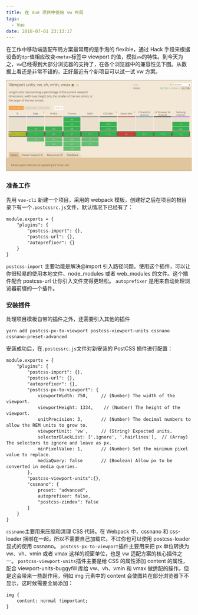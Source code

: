 ```yaml
---
title: 在 Vue 项目中使用 vw 布局
tags:
  - Vue
date: 2018-07-01 23:13:17
---
```



在工作中移动端适配布局方案最常用的是手淘的 flexible，通过 Hack 手段来根据设备的`dpr`值相应改变`<meta>`标签中 viewport 的值，模拟`vw`的特性。到今天为之，`vw`已经得到大部分浏览器的支持了，在各个浏览器中的兼容性见下图。从数据上看还是非常不错的，正好最近有个新项目可以试一试 vw 方案。

![vw 支持率](/img/vw_layout_in_vue_20180701.png)

<!-- more -->

### 准备工作

先用 `vue-cli` 新建一个项目，采用的 webpack 模板，创建好之后在项目的根目录下有一个`.postcssrc.js`文件，默认情况下已经有了：

```
module.exports = {
    "plugins": {
        "postcss-import": {},
        "postcss-url": {},
        "autoprefixer": {}
    }
}
```

`postcss-import` 主要功能是解决@import 引入路径问题。使用这个插件，可以让你很轻易的使用本地文件、node_modules 或者 web_modules 的文件。这个插件配合 postcss-url 让你引入文件变得更轻松。
`autoprefixer` 是用来自动处理浏览器前缀的一个插件。

### 安装插件

处理项目模板自带的插件之外，还需要引入其他的插件

```
yarn add postcss-px-to-viewport postcss-viewport-units cssnano cssnano-preset-advanced
```

安装成功后，在`.postcssrc.js`文件对新安装的 PostCSS 插件进行配置：

```
module.exports = {
    "plugins": {
        "postcss-import": {},
        "postcss-url": {},
        "autoprefixer": {},
        "postcss-px-to-viewport": {
            viewportWidth: 750,     // (Number) The width of the viewport.
            viewportHeight: 1334,    // (Number) The height of the viewport.
            unitPrecision: 3,       // (Number) The decimal numbers to allow the REM units to grow to.
            viewportUnit: 'vw',     // (String) Expected units.
            selectorBlackList: ['.ignore', '.hairlines'],  // (Array) The selectors to ignore and leave as px.
            minPixelValue: 1,       // (Number) Set the minimum pixel value to replace.
            mediaQuery: false       // (Boolean) Allow px to be converted in media queries.
        },
        "postcss-viewport-units":{},
        "cssnano": {
            preset: "advanced",
            autoprefixer: false,
            "postcss-zindex": false
        }
    }
}
```

`cssnano`主要用来压缩和清理 CSS 代码。在 Webpack 中，cssnano 和 css-loader 捆绑在一起，所以不需要自己加载它。不过你也可以使用 postcss-loader 显式的使用 cssnano。
`postcss-px-to-viewport`插件主要用来把 px 单位转换为 vw、vh、vmin 或者 vmax 这样的视窗单位，也是 vw 适配方案的核心插件之一。
`postcss-viewport-units`插件主要是给 CSS 的属性添加 content 的属性，配合 viewport-units-buggyfill 库给 vw、vh、vmin 和 vmax 做适配的操作。但是这会带来一些副作用，例如 img 元素中的 content 会使图片在部分浏览器下不显示，这时候需要全局添加：

```
img {
    content: normal !important;
}
```

